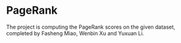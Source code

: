 # PageRank
The project is computing the PageRank scores on the given dataset, completed by Fasheng Miao, Wenbin Xu and Yuxuan Li.
